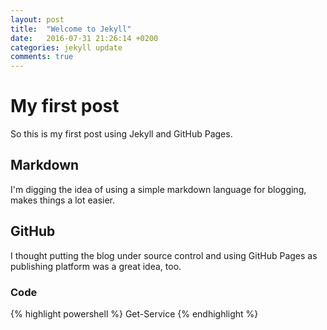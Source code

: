 ```yaml
---
layout: post
title:  "Welcome to Jekyll"
date:   2016-07-31 21:26:14 +0200
categories: jekyll update
comments: true
---
```


# My first post

So this is my first post using Jekyll and GitHub Pages.

## Markdown
I'm digging the idea of using a simple markdown language for blogging, makes things a lot easier.

## GitHub
I thought putting the blog under source control and using GitHub Pages as publishing platform was a great idea, too.

### Code

{% highlight powershell %}
Get-Service
{% endhighlight %}
